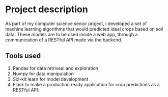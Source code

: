 # Project description
As part of my computer science senior project, i developed a set of machine learning algorithms that would predicted ideal crops based on soil data. These models are to be used inside a web app, through a communication of a RESTful API made via the backend.

## Tools used
1) Pandas for data retriveal and exploration
2) Numpy for data manipulation 
3) Sci-kit learn for model development
4) Flask to make a production ready application for crop predictions as a RESTful API.